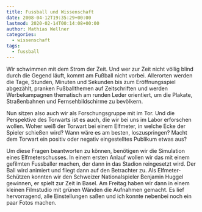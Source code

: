 ```yaml
---
title: Fussball und Wissenschaft
date: 2008-04-12T19:35:29+00:00
lastmod: 2020-02-14T00:14:08+00:00
author: Mathias Wellner
categories:
  - wissenschaft
tags:
  - fussball
---
```

Wir schwimmen mit dem Strom der Zeit. Und wer zur Zeit nicht völlig blind durch die Gegend läuft, kommt am Fußball nicht vorbei. Allerorten werden die Tage, Stunden, Minuten und Sekunden bis zum Eröffnungsspiel abgezählt, pranken Fußballthemen auf Zeitschriften und werden Werbekampagnen thematisch am runden Leder orientiert, um die Plakate, Straßenbahnen und Fernsehbildschirme zu bevölkern.

Nun sitzen also auch wir als Forschungsgruppe mit im Tor. Und die Perspektive des Torwarts ist es auch, die wir bei uns im Labor erforschen wollen. Woher weiß der Torwart bei einem Elfmeter, in welche Ecke der Spieler schießen wird? Wann wäre es am besten, loszuspringen? Macht dem Torwart ein positiv oder negativ eingestelltes Publikum etwas aus?

Um diese Fragen beantworten zu können, benötigen wir die Simulation eines Elfmeterschusses. In einem ersten Anlauf wollen wir das mit einem gefilmten Fussballer machen, der dann in das Stadion reingesetzt wird. Der Ball wird animiert und fliegt dann auf den Betrachter zu. Als Elfmeter-Schützen konnten wir den Schweizer Nationalspieler Benjamin Huggel gewinnen, er spielt zur Zeit in Basel. Am Freitag haben wir dann in einem kleinen Filmstudio mit grünen Wänden die Aufnahmen gemacht. Es lief hervorragend, alle Einstellungen saßen und ich konnte nebenbei noch ein paar Fotos machen.
